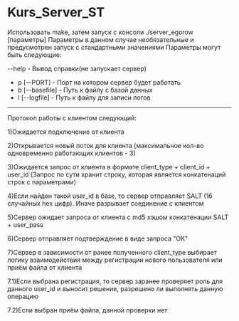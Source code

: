 # Kurs_Server_ST
Использовать make, затем запуск с консоли ./server_egorow [параметры]
Параметры в данном случае необязательные и предусмотрен запуск с стандартными значениями
Параметры могут быть следующие:

--help - Вывод справки(не запускает сервер)
- p [--PORT] - Порт на котором сервер будет работать
- b [--basefile] - Путь к файлу с базой данных
- l [--logfile] - Путь к файлу для записи логов
--------------------------------------
Протокол работы с клиентом следующий:

1)Ожидается подключение от клиента

2)Открывается новый поток для клиента (максимальное кол-во одновременно работающих клиентов - 3)

3)Ожидается запрос от клиента в формате client_type + client_id + user_id (Запрос по сути хранит строку, которая является конкатенаций строк с параметрами)

4)Если найден такой user_id в базе, то сервер отправляет SALT (16 cлучайных hex цифр). Иначе разрывает соединение с клиентом

5)Сервер ожидает запроса от клиента с md5 хэшом конкатенации SALT + user_pass

6)Сервер отправляет подтверждение в виде запроса "OK"

7)Сервер в зависимости от ранее полученного client_type выбирает логику взаимодействия между регистрации нового пользователя или приём файла от клиента

7.1)Если выбрана регистрация, то сервер заранее проверяет роль для данного user_id и выносит решение, разрешено ли выполнять данную операцию

7.2)Если выбран приём файла, данной проверки нет
